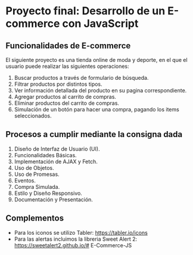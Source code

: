 # Proyecto final: Desarrollo de un E-commerce con JavaScript

## Funcionalidades de E-commerce

El siguiente proyecto es una tienda online de moda y deporte, en el que el usuario puede realizar las siguientes operaciones: 

1. Buscar productos a través de formulario de búsqueda.
2. Filtrar productos por distintos tipos.
3. Ver información detallada del producto en su pagina correspondiente.
4. Agregar productos al carrito de compras.
5. Eliminar productos del carrito de compras.
6. Simulación de un botón para hacer una compra, pagando los items seleccionados.

## Procesos a cumplir mediante la consigna dada

1. Diseño de Interfaz de Usuario (UI). 
2. Funcionalidades Básicas.
3. Implementación de AJAX y Fetch.
4. Uso de Objetos.
5. Uso de Promesas.
6. Eventos.
7. Compra Simulada.
8. Estilo y Diseño Responsivo.
9. Documentación y Presentación.

## Complementos

- Para los iconos se utilizo Tabler: https://tabler.io/icons
- Para las alertas incluimos la libreria Sweet Alert 2: https://sweetalert2.github.io/#   E - C o m m e r c e - J S  
 